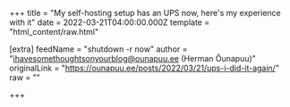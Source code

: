 
+++
title = "My self-hosting setup has an UPS now, here's my experience with it"
date = 2022-03-21T04:00:00.000Z
template = "html_content/raw.html"

[extra]
feedName = "shutdown -r now"
author = "ihavesomethoughtsonyourblog@ounapuu.ee (Herman Õunapuu)"
originalLink = "https://ounapuu.ee/posts/2022/03/21/ups-i-did-it-again/"
raw = ""

+++

